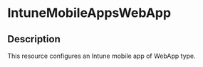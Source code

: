 
# IntuneMobileAppsWebApp

## Description

This resource configures an Intune mobile app of WebApp type.
